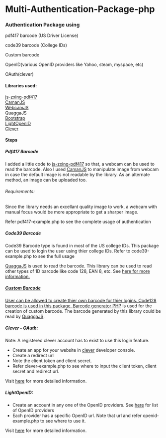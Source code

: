 # Multi-Authentication-Package-php
<h3>Authentication Package using</h3>

<p>pdf417 barcode (US Driver License)</p>
<p>code39 barcode (College IDs)</p>
<p>Custom barcode </p>
<p>OpenID(various OpenID providers like Yahoo, steam, myspace, etc)</p>
<p>OAuth(clever)</p>

<h4>Libraries used:</h4>
<a href='https://github.com/PeculiarVentures/js-zxing-pdf417'>js-zxing-pdf417</a></br>
<a href='https://github.com/meltingice/CamanJS'>CamanJS</a></br>
<a href='https://github.com/jhuckaby/webcamjs'>WebcamJS</a></br>
<a href='https://github.com/serratus/quaggaJS'>QuaggaJS</a></br>
<a href='https://github.com/twbs/bootstrap'>Bootstrap</a></br>
<a href='https://github.com/matula/laravel-lightopenid'>LightOpenID</a></br>
<a href='https://github.com/Clever/clever-oauth-examples/tree/master/php'>Clever</a></br>

<h4>Steps</h4>

<h5>Pdf417 Barcode</h5>

<p>I added a little code to <a href='https://github.com/PeculiarVentures/js-zxing-pdf417'>js-zxing-pdf417</a> so that, a webcam can be used to read the barcode. Also I used <a href='https://github.com/meltingice/CamanJS'>CamanJS</a> to manipulate image from webcam in case the default image is not readable by the library. As an alternate method, an image can be uploaded too.</p>

<h6>Requirements:</h6> <p> Since the library needs an excellant quality image to work, a webcam with manual focus would be more appropriate to get a sharper image.</p>

<p>Refer pdf417-example.php to see the complete usage of authentication</p>

<h5>Code39 Barcode</h5>

<p>Code39 Barcode type is found in most of the US college IDs. This package can be used to login the user using thier college IDs. Refer to code39-example.php to see the full usage</p>

<a href='https://github.com/serratus/quaggaJS'>QuaggaJS</a> is used to read the barcode. This library can be used to read other types of 1D barcode like code 128, EAN 8, etc. See <a href='https://serratus.github.io/quaggaJS/'>here for more information.

<h5>Custom Barcode</h5>

<p>User can be allowed to create thier own barcode for thier logins. Code128 barcode is used in this package. <a href='https://github.com/emberlabs/barcode'>Barcode generator PHP</a> is used for the creation of custom barcode. The barcode generated by this library could be read by <a href='https://github.com/serratus/quaggaJS'>QuaggaJS</a>.</p> 

<h5>Clever - OAuth:</h5>

Note: A registered clever account has to exist to use this login feature.

<ul>
<li>Create an app for your website in <a href='https://clever.com/developers'>clever</a> developer console.</li>
<li>Create a redirect url</li>
<li>Note the client token and client secret.</li>
<li>Refer clever-example.php to see where to input the client token, client secret and redirect url.</li>
</ul>

Visit <a href='https://dev.clever.com/'>here</a> for more detailed information.

<h5>LightOpenID:</h5>


<ul>
<li>Create an account in any one of the OpenID providers. See <a href='http://openid.net/get-an-openid/'>here</a> for list of OpenID providers</li>
<li>Each provider has a specific OpenID url. Note that url and refer openid-example.php to see where to use it.</li>
</ul>

Visit <a href='https://github.com/iignatov/LightOpenID'>here</a> for more detailed information.





